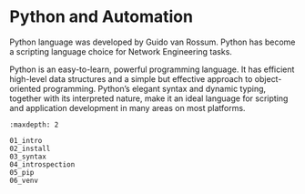 # Python and Automation

Python language was developed by Guido van Rossum. Python has become a scripting language choice for Network Engineering tasks.

Python is an easy-to-learn, powerful programming language. It has efficient high-level data structures and a simple but effective approach to object-oriented programming. Python’s elegant syntax and dynamic typing, together with its interpreted nature, make it an ideal language for scripting and application development in many areas on most platforms.

```{toctree}
:maxdepth: 2

01_intro
02_install
03_syntax
04_introspection
05_pip
06_venv
```
